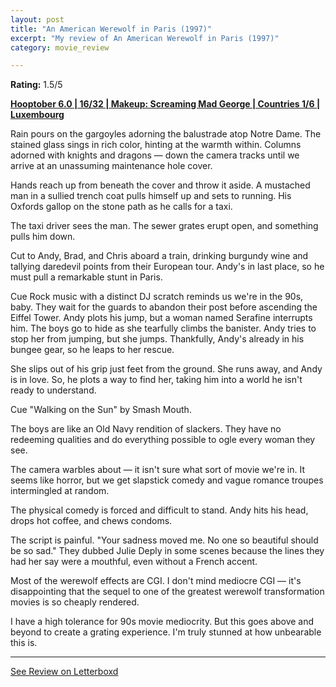 ```yaml
---
layout: post
title: "An American Werewolf in Paris (1997)"
excerpt: "My review of An American Werewolf in Paris (1997)"
category: movie_review

---
```


**Rating:** 1.5/5

<b><a href="https://boxd.it/pPVYg/detail" rel="nofollow">Hooptober 6.0 | 16/32 | Makeup: Screaming Mad George | Countries 1/6 | Luxembourg</a></b>

Rain pours on the gargoyles adorning the balustrade atop Notre Dame. The stained glass sings in rich color, hinting at the warmth within. Columns adorned with knights and dragons — down the camera tracks until we arrive at an unassuming maintenance hole cover.

Hands reach up from beneath the cover and throw it aside. A mustached man in a sullied trench coat pulls himself up and sets to running. His Oxfords gallop on the stone path as he calls for a taxi.

The taxi driver sees the man. The sewer grates erupt open, and something pulls him down.

Cut to Andy, Brad, and Chris aboard a train, drinking burgundy wine and tallying daredevil points from their European tour. Andy's in last place, so he must pull a remarkable stunt in Paris.

Cue Rock music with a distinct DJ scratch reminds us we're in the 90s, baby. They wait for the guards to abandon their post before ascending the Eiffel Tower. Andy plots his jump, but a woman named Serafine interrupts him. The boys go to hide as she tearfully climbs the banister. Andy tries to stop her from jumping, but she jumps. Thankfully, Andy's already in his bungee gear, so he leaps to her rescue.

She slips out of his grip just feet from the ground. She runs away, and Andy is in love. So, he plots a way to find her, taking him into a world he isn't ready to understand.

Cue "Walking on the Sun" by Smash Mouth.

The boys are like an Old Navy rendition of slackers. They have no redeeming qualities and do everything possible to ogle every woman they see.

The camera warbles about — it isn't sure what sort of movie we're in. It seems like horror, but we get slapstick comedy and vague romance troupes intermingled at random.

The physical comedy is forced and difficult to stand. Andy hits his head, drops hot coffee, and chews condoms.

The script is painful. "Your sadness moved me. No one so beautiful should be so sad." They dubbed Julie Deply in some scenes because the lines they had her say were a mouthful, even without a French accent.

Most of the werewolf effects are CGI. I don't mind mediocre CGI — it's disappointing that the sequel to one of the greatest werewolf transformation movies is so cheaply rendered.

I have a high tolerance for 90s movie mediocrity. But this goes above and beyond to create a grating experience. I'm truly stunned at how unbearable this is.

<hr>

[See Review on Letterboxd](https://boxd.it/649fLD)
